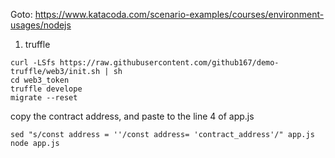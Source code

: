 Goto: https://www.katacoda.com/scenario-examples/courses/environment-usages/nodejs

1. truffle
```
curl -LSfs https://raw.githubusercontent.com/github167/demo-truffle/web3/init.sh | sh
cd web3_token
truffle develope
migrate --reset

```
copy the contract address, and paste to the line 4 of app.js
```
sed "s/const address = ''/const address= 'contract_address'/" app.js
node app.js
```
